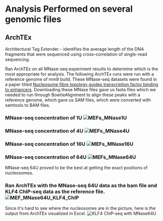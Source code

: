 # Analysis Performed on several genomic files

## ArchTEx
Architectural Tag Extender - identifies the average length of the DNA fragments that were sequenced using cross-correlation of single-read sequencing. 

Ran ArchTEx on all MNase-seq experiment results to determine which is the most appropriate for analysis. The following ArchTEx runs were run with a reference genome of mm9 build. These MNase-seq datasets were found in a paper titled [Nucleosome fibre topology guides transcription factor binding to enhancers](https://www.nature.com/articles/s41586-024-08333-9). Downloading these MNase files gave us fasta files which we needed to run through BowtieAlignment to align these peaks with a reference genome, which gave us SAM files, which were converted with samtools to BAM files. 

### MNase-seq concentration of 1U ![MEFs_MNase1U](https://github.com/user-attachments/assets/910ac2cd-8476-4555-84ca-6d3bbee69f80)

### MNase-seq concentration of 4U ![MEFs_MNase4U](https://github.com/user-attachments/assets/4a4a8abb-d1bd-4bdf-89c5-f451fd8a0458)

### MNase-seq concentration of 16U ![MEFs_MNase16U](https://github.com/user-attachments/assets/a3421028-1bc5-4aef-9ba2-191215b850fe)


### MNase-seq concentration of 64U ![MEFs_MNase64U](https://github.com/user-attachments/assets/00333699-65b6-448f-983f-1dfcad2c81c0)

MNase-seq 64U proved to be the best at getting the exact positions of nucleosomes. 

### Ran ArchTEx with the MNase-seq 64U data as the bam file and KLF4 ChIP-seq data as the reference file. ![MEF_MNase64U_KLF4_ChIP](https://github.com/user-attachments/assets/6683f4b9-a71f-490d-88ff-04b7da48f0e0)
Since it's hard to see where the nucleosomes are in the picture, here is the output from ArchTEx visualized in Excel. ![KLF4 ChIP-seq with MNase64U](https://github.com/user-attachments/assets/3c38a851-5086-47ae-8a29-92d597cd9bfb)
